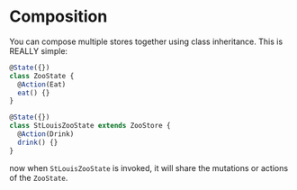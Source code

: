 # Composition
You can compose multiple stores together using class inheritance. This is REALLY
simple:

```javascript
@State({})
class ZooState {
  @Action(Eat)
  eat() {}
}

@State({})
class StLouisZooState extends ZooStore {
  @Action(Drink)
  drink() {}
}
```

now when `StLouisZooState` is invoked, it will share the mutations or actions of the `ZooState`.
